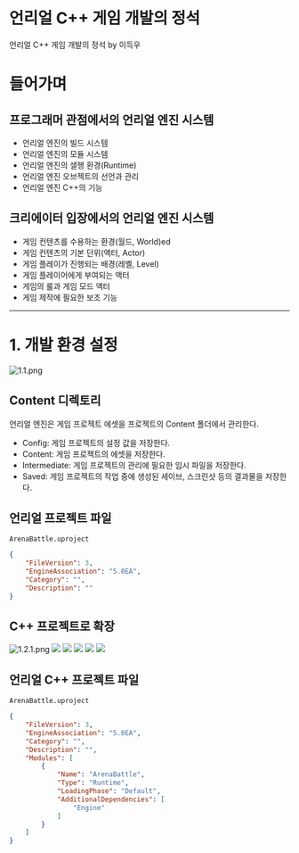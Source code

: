 # 언리얼 C++ 게임 개발의 정석
언리얼 C++ 게임 개발의 정석 by 이득우

# 들어가며
## 프로그래머 관점에서의 언리얼 엔진 시스템
- 언리얼 엔진의 빌드 시스템
- 언리얼 엔진의 모듈 시스템
- 언리얼 엔진의 샐행 환경(Runtime)
- 언리얼 엔진 오브젝트의 선언과 관리
- 언리얼 엔진 C++의 기능

## 크리에이터 입장에서의 언리얼 엔진 시스템
- 게임 컨텐츠를 수용하는 환경(월드, World)ed
- 게임 컨텐츠의 기본 단위(액터, Actor)
- 게임 플레이가 진행되는 배경(레벨, Level)
- 게임 플레이어에게 부여되는 액터
- 게임의 룰과 게임 모드 액터
- 게임 제작에 필요한 보조 기능
---- 

# 1. 개발 환경 설정
![1.1.png][image-1]
## Content 디렉토리
언리얼 엔진은 게임 프로젝트 에셋을 프로젝트의 Content 폴더에서 관리한다.
- Config: 게임 프로젝트의 설정 값을 저장한다.
- Content: 게임 프로젝트의 에셋을 저장한다.
- Intermediate: 게임 프로젝트의 관리에 필요한 임시 파일을 저장한다.
- Saved: 게임 프로젝트의 작업 중에 생성된 세이브, 스크린샷 등의 결과물을 저장한다.

## 언리얼 프로젝트 파일
`ArenaBattle.uproject`
```json
{
	"FileVersion": 3,
	"EngineAssociation": "5.0EA",
	"Category": "",
	"Description": ""
}
```

## C++ 프로젝트로 확장
![1.2.1.png][image-2]
![][image-3]
![][image-4]
![][image-5]
![][image-6]
![][image-7]

## 언리얼  C++ 프로젝트 파일
`ArenaBattle.uproject`
```json
{
	"FileVersion": 3,
	"EngineAssociation": "5.0EA",
	"Category": "",
	"Description": "",
	"Modules": [
		{
			"Name": "ArenaBattle",
			"Type": "Runtime",
			"LoadingPhase": "Default",
			"AdditionalDependencies": [
				"Engine"
			]
		}
	]
}
```


[image-1]:	./Screenshots/1.1.png
[image-2]:	./Screenshots/1.2.1.png
[image-3]:	https://github.com/pinch24/learn.unreal/blob/main/01.%20Unreal%20C%2B%2B/Screenshots/1.2.2.png
[image-4]:	https://github.com/pinch24/learn.unreal/blob/main/01.%20Unreal%20C%2B%2B/Screenshots/1.2.3.png
[image-5]:	https://github.com/pinch24/learn.unreal/blob/main/01.%20Unreal%20C%2B%2B/Screenshots/1.2.4.png
[image-6]:	https://github.com/pinch24/learn.unreal/blob/main/01.%20Unreal%20C%2B%2B/Screenshots/1.2.5.png
[image-7]:	https://github.com/pinch24/learn.unreal/blob/main/01.%20Unreal%20C%2B%2B/Screenshots/1.2.6.png